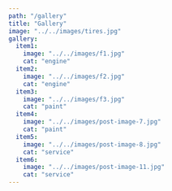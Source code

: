 ```yaml
---
path: "/gallery"
title: "Gallery"
image: "../../images/tires.jpg"
gallery:
  item1:
    image: "../../images/f1.jpg"
    cat: "engine"
  item2:
    image: "../../images/f2.jpg"
    cat: "engine"
  item3:
    image: "../../images/f3.jpg"
    cat: "paint"
  item4:
    image: "../../images/post-image-7.jpg"
    cat: "paint"
  item5:
    image: "../../images/post-image-8.jpg"
    cat: "service"
  item6:
    image: "../../images/post-image-11.jpg"
    cat: "service"
---
```

